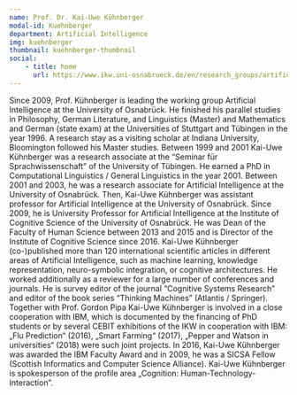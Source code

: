 ```yaml
---
name: Prof. Dr. Kai-Uwe Kühnberger
modal-id: Kuehnberger
department: Artificial Intelligence
img: kuehnberger
thumbnail: kuehnberger-thumbnail
social:
    - title: home
      url: https://www.ikw.uni-osnabrueck.de/en/research_groups/artificial_intelligence/people/kai_uwe_kuehnberger.html
---
```


 Since 2009, Prof. Kühnberger is leading the working group Artificial Intelligence at the University of Osnabrück. He finished his parallel studies in Philosophy, German Literature, and Linguistics (Master) and Mathematics and German (state exam) at the Universities of Stuttgart and Tübingen in the year 1996.   A research stay as a visiting scholar at Indiana University, Bloomington followed his Master studies. Between 1999 and 2001 Kai-Uwe Kühnberger was a research associate at the “Seminar für Sprachwissenschaft” of the University of Tübingen. He earned a PhD in Computational Linguistics / General Linguistics in the year 2001. Between 2001 and 2003, he was a research associate for Artificial Intelligence at the University of Osnabrück. Then, Kai-Uwe Kühnberger was assistant professor for Artificial Intelligence at the University of Osnabrück. Since 2009, he is University Professor for Artificial Intelligence at the Institute of Cognitive Science of the University of Osnabrück. He was Dean of the Faculty of Human Science between 2013 and 2015 and is Director of the Institute of Cognitive Science since 2016. 
Kai-Uwe Kühnberger (co-)published more than 120 international scientific articles in different areas of Artificial Intelligence, such as machine learning, knowledge representation, neuro-symbolic integration, or cognitive architectures. He worked additionally as a reviewer for a large number of conferences and journals. He is survey editor of the journal “Cognitive Systems Research” and editor of the book series “Thinking Machines” (Atlantis / Springer). Together with Prof. Gordon Pipa Kai-Uwe Kühnberger is involved in a close cooperation with IBM, which is documented by the financing of PhD students or by several CEBIT exhibitions of the IKW in cooperation with IBM: „Flu Prediction“ (2016), „Smart Farming“ (2017), „Pepper and Watson in universities“ (2018) were such joint projects. In 2016, Kai-Uwe Kühnberger was awarded the IBM Faculty Award and in 2009, he was a SICSA Fellow (Scottish Informatics and Computer Science Alliance). Kai-Uwe Kühnberger is spokesperson of the profile area „Cognition: Human-Technology-Interaction”.
